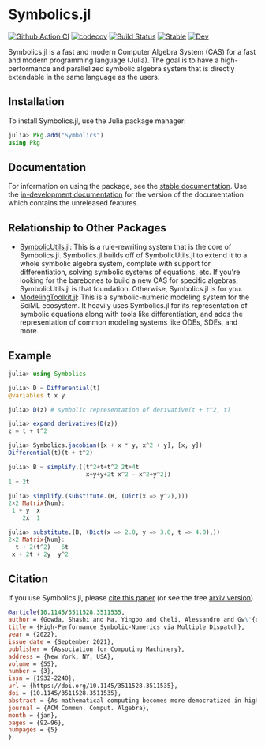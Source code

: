 # Symbolics.jl

[![Github Action CI](https://github.com/JuliaSymbolics/Symbolics.jl/workflows/CI/badge.svg)](https://github.com/JuliaSymbolics/Symbolics.jl/actions)
[![codecov](https://codecov.io/gh/JuliaSymbolics/Symbolics.jl/branch/master/graph/badge.svg)](https://codecov.io/gh/JuliaSymbolics/Symbolics.jl)
[![Build Status](https://github.com/JuliaSymbolics/Symbolics.jl/workflows/CI/badge.svg)](https://github.com/JuliaSymbolics/Symbolics.jl/actions?query=workflow%3ACI)
[![Stable](https://img.shields.io/badge/docs-stable-blue.svg)](https://symbolics.juliasymbolics.org/stable/)
[![Dev](https://img.shields.io/badge/docs-dev-blue.svg)](https://symbolics.juliasymbolics.org/dev/)

Symbolics.jl is a fast and modern Computer Algebra System (CAS) for a fast and modern
programming language (Julia). The goal is to have a high-performance and parallelized
symbolic algebra system that is directly extendable in the same language as the users.

## Installation

To install Symbolics.jl, use the Julia package manager:

```julia
julia> Pkg.add("Symbolics")
using Pkg
```

## Documentation

For information on using the package, see the [stable documentation](https://juliasymbolics.github.io/Symbolics.jl/stable/).
Use the [in-development documentation](https://juliasymbolics.github.io/Symbolics.jl/dev/)
for the version of the documentation which contains the unreleased features.

## Relationship to Other Packages

  - [SymbolicUtils.jl](https://github.com/JuliaSymbolics/SymbolicUtils.jl): This is a
    rule-rewriting system that is the core of Symbolics.jl. Symbolics.jl builds off of
    SymbolicUtils.jl to extend it to a whole symbolic algebra system, complete with
    support for differentiation, solving symbolic systems of equations, etc. If you're
    looking for the barebones to build a new CAS for specific algebras, SymbolicUtils.jl
    is that foundation. Otherwise, Symbolics.jl is for you.
  - [ModelingToolkit.jl](https://github.com/SciML/ModelingToolkit.jl): This is a
    symbolic-numeric modeling system for the SciML ecosystem. It heavily uses Symbolics.jl
    for its representation of symbolic equations along with tools like differentiation,
    and adds the representation of common modeling systems like ODEs, SDEs, and more.

## Example

```julia
julia> using Symbolics

julia> D = Differential(t)
@variables t x y

julia> D(z) # symbolic representation of derivative(t + t^2, t)

julia> expand_derivatives(D(z))
z = t + t^2

julia> Symbolics.jacobian([x + x * y, x^2 + y], [x, y])
Differential(t)(t + t^2)

julia> B = simplify.([t^2+t+t^2 2t+4t
                      x+y+y+2t x^2 - x^2+y^2])
1 + 2t

julia> simplify.(substitute.(B, (Dict(x => y^2),)))
2×2 Matrix{Num}:
 1 + y  x
    2x  1

julia> substitute.(B, (Dict(x => 2.0, y => 3.0, t => 4.0),))
2×2 Matrix{Num}:
  t + 2(t^2)   6t
 x + 2t + 2y  y^2
```

## Citation

If you use Symbolics.jl, please [cite this paper](https://dl.acm.org/doi/10.1145/3511528.3511535)
(or see the free [arxiv version](https://arxiv.org/abs/2105.03949))

```bib
@article{10.1145/3511528.3511535,
author = {Gowda, Shashi and Ma, Yingbo and Cheli, Alessandro and Gw\'{o}\'{z}zd\'{z}, Maja and Shah, Viral B. and Edelman, Alan and Rackauckas, Christopher},
title = {High-Performance Symbolic-Numerics via Multiple Dispatch},
year = {2022},
issue_date = {September 2021},
publisher = {Association for Computing Machinery},
address = {New York, NY, USA},
volume = {55},
number = {3},
issn = {1932-2240},
url = {https://doi.org/10.1145/3511528.3511535},
doi = {10.1145/3511528.3511535},
abstract = {As mathematical computing becomes more democratized in high-level languages, high-performance symbolic-numeric systems are necessary for domain scientists and engineers to get the best performance out of their machine without deep knowledge of code optimization. Naturally, users need different term types either to have different algebraic properties for them, or to use efficient data structures. To this end, we developed Symbolics.jl, an extendable symbolic system which uses dynamic multiple dispatch to change behavior depending on the domain needs. In this work we detail an underlying abstract term interface which allows for speed without sacrificing generality. We show that by formalizing a generic API on actions independent of implementation, we can retroactively add optimized data structures to our system without changing the pre-existing term rewriters. We showcase how this can be used to optimize term construction and give a 113x acceleration on general symbolic transformations. Further, we show that such a generic API allows for complementary term-rewriting implementations. Exploiting this feature, we demonstrate the ability to swap between classical term-rewriting simplifiers and e-graph-based term-rewriting simplifiers. We illustrate how this symbolic system improves numerical computing tasks by showcasing an e-graph ruleset which minimizes the number of CPU cycles during expression evaluation, and demonstrate how it simplifies a real-world reaction-network simulation to halve the runtime. Additionally, we show a reaction-diffusion partial differential equation solver which is able to be automatically converted into symbolic expressions via multiple dispatch tracing, which is subsequently accelerated and parallelized to give a 157x simulation speedup. Together, this presents Symbolics.jl as a next-generation symbolic-numeric computing environment geared towards modeling and simulation.},
journal = {ACM Commun. Comput. Algebra},
month = {jan},
pages = {92–96},
numpages = {5}
}
```
